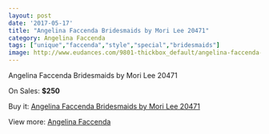 ```yaml
---
layout: post
date: '2017-05-17'
title: "Angelina Faccenda Bridesmaids by Mori Lee 20471"
category: Angelina Faccenda
tags: ["unique","faccenda","style","special","bridesmaids"]
image: http://www.eudances.com/9801-thickbox_default/angelina-faccenda-bridesmaids-by-mori-lee-20471.jpg
---
```

Angelina Faccenda Bridesmaids by Mori Lee 20471

On Sales: **$250**
<a href="https://www.eudances.com/en/angelina-faccenda/3215-angelina-faccenda-bridesmaids-by-mori-lee-20471.html"><amp-img layout="responsive" width="600" height="600" src="//www.eudances.com/9801-thickbox_default/angelina-faccenda-bridesmaids-by-mori-lee-20471.jpg" alt="Angelina Faccenda Bridesmaids by Mori Lee 20471 0" /></a>
<a href="https://www.eudances.com/en/angelina-faccenda/3215-angelina-faccenda-bridesmaids-by-mori-lee-20471.html"><amp-img layout="responsive" width="600" height="600" src="//www.eudances.com/9806-thickbox_default/angelina-faccenda-bridesmaids-by-mori-lee-20471.jpg" alt="Angelina Faccenda Bridesmaids by Mori Lee 20471 1" /></a>
<a href="https://www.eudances.com/en/angelina-faccenda/3215-angelina-faccenda-bridesmaids-by-mori-lee-20471.html"><amp-img layout="responsive" width="600" height="600" src="//www.eudances.com/9805-thickbox_default/angelina-faccenda-bridesmaids-by-mori-lee-20471.jpg" alt="Angelina Faccenda Bridesmaids by Mori Lee 20471 2" /></a>
<a href="https://www.eudances.com/en/angelina-faccenda/3215-angelina-faccenda-bridesmaids-by-mori-lee-20471.html"><amp-img layout="responsive" width="600" height="600" src="//www.eudances.com/9804-thickbox_default/angelina-faccenda-bridesmaids-by-mori-lee-20471.jpg" alt="Angelina Faccenda Bridesmaids by Mori Lee 20471 3" /></a>
<a href="https://www.eudances.com/en/angelina-faccenda/3215-angelina-faccenda-bridesmaids-by-mori-lee-20471.html"><amp-img layout="responsive" width="600" height="600" src="//www.eudances.com/9803-thickbox_default/angelina-faccenda-bridesmaids-by-mori-lee-20471.jpg" alt="Angelina Faccenda Bridesmaids by Mori Lee 20471 4" /></a>
<a href="https://www.eudances.com/en/angelina-faccenda/3215-angelina-faccenda-bridesmaids-by-mori-lee-20471.html"><amp-img layout="responsive" width="600" height="600" src="//www.eudances.com/9802-thickbox_default/angelina-faccenda-bridesmaids-by-mori-lee-20471.jpg" alt="Angelina Faccenda Bridesmaids by Mori Lee 20471 5" /></a>

Buy it: [Angelina Faccenda Bridesmaids by Mori Lee 20471](https://www.eudances.com/en/angelina-faccenda/3215-angelina-faccenda-bridesmaids-by-mori-lee-20471.html "Angelina Faccenda Bridesmaids by Mori Lee 20471")

View more: [Angelina Faccenda](https://www.eudances.com/en/55-angelina-faccenda "Angelina Faccenda")